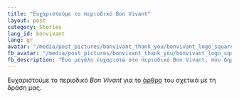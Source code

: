 ```yaml
---
title: "Ευχαριστούμε το περιοδικό Bon Vivant"
layout: post
category: Stories
lang_id: bonvivant
lang: gr
avatar: "/media/post_pictures/bonvivant_thank_you/bonvivant_logo_square.png"
fb_avatar: "/media/post_pictures/bonvivant_thank_you/bonvivant_logo_square.png"
fb_description: "Ένα μεγάλο ευχαριστώ στο περιοδικό Bon Vivant, που δημοσίευσε την ιστορία μας!"
---
```


Ευχαριστούμε το περιοδικό *Bon Vivant* για το <a href="https://bonvivant-cy.com/interviews/save-madagascar-charise-terastia-chamogela-mesa-apo-mikres-praxis/?fbclid=IwAR2dqWEf98AgwzH2xZ1sZMJA5N7hSgAV2hema05_xyrL2sjIJFhjmb5gzA8">άρθρο</a> του σχετικά με τη δράση μας.
